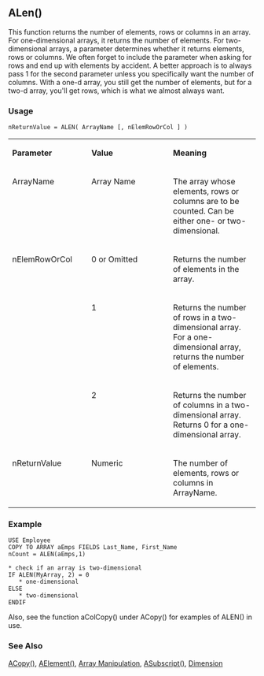 ## ALen()

This function returns the number of elements, rows or columns in an array. For one-dimensional arrays, it returns the number of elements. For two-dimensional arrays, a parameter determines whether it returns elements, rows or columns. We often forget to include the parameter when asking for rows and end up with elements by accident. A better approach is to always pass 1 for the second parameter unless you specifically want the number of columns. With a one-d array, you still get the number of elements, but for a two-d array, you'll get rows, which is what we almost always want.

### Usage

```foxpro
nReturnValue = ALEN( ArrayName [, nElemRowOrCol ] )
```
<table>
<tr>
  <td width="32%" valign="top">
  <p><b>Parameter</b></p>
  </td>
  <td width="23%" valign="top">
  <p><b>Value</b></p>
  </td>
  <td width="45%" valign="top">
  <p><b>Meaning</b></p>
  </td>
 </tr>
<tr>
  <td width="32%" valign="top">
  <p>ArrayName</p>
  </td>
  <td width="23%" valign="top">
  <p>Array Name</p>
  </td>
  <td width="45%" valign="top">
  <p>The array whose elements, rows or columns are to be counted. Can be either one- or two-dimensional.</p>
  </td>
 </tr>
<tr>
  <td width="32%" rowspan="3" valign="top">
  <p>nElemRowOrCol</p>
  </td>
  <td width="23%" valign="top">
  <p>0 or Omitted</p>
  </td>
  <td width="45%" valign="top">
  <p>Returns the number of elements in the array.</p>
  </td>
 </tr>
<tr>
  <td width="33%" valign="top">
  <p>1</p>
  </td>
  <td width="67%" valign="top">
  <p>Returns the number of rows in a two-dimensional array. For a one-dimensional array, returns the number of elements.</p>
  </td>
 </tr>
<tr>
  <td width="33%" valign="top">
  <p>2</p>
  </td>
  <td width="67%" valign="top">
  <p>Returns the number of columns in a two-dimensional array. Returns 0 for a one-dimensional array.</p>
  </td>
 </tr>
<tr>
  <td width="32%" valign="top">
  <p>nReturnValue</p>
  </td>
  <td width="23%" valign="top">
  <p>Numeric</p>
  </td>
  <td width="45%" valign="top">
  <p>The number of elements, rows or columns in ArrayName.</p>
  </td>
 </tr>
</table>

### Example

```foxpro
USE Employee
COPY TO ARRAY aEmps FIELDS Last_Name, First_Name
nCount = ALEN(aEmps,1)

* check if an array is two-dimensional
IF ALEN(MyArray, 2) = 0
   * one-dimensional
ELSE
   * two-dimensional
ENDIF
```

Also, see the function aColCopy() under ACopy() for examples of ALEN() in use.

### See Also

[ACopy()](s4g210.md), [AElement()](s4g213.md), [Array Manipulation](s4g282.md), [ASubscript()](s4g213.md), [Dimension](s4g218.md)